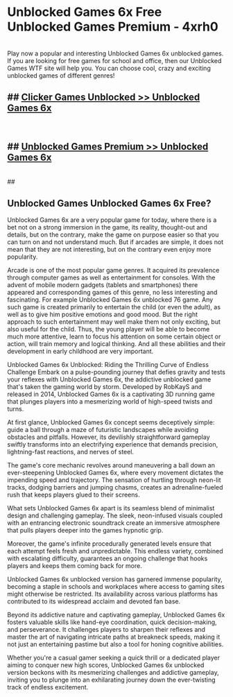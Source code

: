 # Unblocked Games 6x  Free Unblocked Games Premium - 4xrh0 <br>
<br>
Play now a popular and interesting Unblocked Games 6x unblocked games. If you are looking for free games for school and office, then our Unblocked Games WTF site will help you. You can choose cool, crazy and exciting unblocked games of different genres!


## ##  [Clicker Games Unblocked >> Unblocked Games 6x](http://freeplayer.one?title=Unblocked_Games_6x&ref=UG)
  <br>

##  ## [Unblocked Games Premium >> Unblocked Games 6x](http://freeplayer.one?title=Unblocked_Games_6x&ref=UG)
  <br>
  ##



## Unblocked Games Unblocked Games 6x Free?

Unblocked Games 6x are a very popular game for today, where there is a bet not on a strong immersion in the game, its reality, thought-out and details, but on the contrary, make the game on purpose easier so that you can turn on and not understand much. But if arcades are simple, it does not mean that they are not interesting, but on the contrary even enjoy more popularity.

Arcade is one of the most popular game genres. It acquired its prevalence through computer games as well as entertainment for consoles. With the advent of mobile modern gadgets (tablets and smartphones) there appeared and corresponding games of this genre, no less interesting and fascinating. For example Unblocked Games 6x unblocked 76 game. Any such game is created primarily to entertain the child (or even the adult), as well as to give him positive emotions and good mood. But the right approach to such entertainment may well make them not only exciting, but also useful for the child. Thus, the young player will be able to become much more attentive, learn to focus his attention on some certain object or action, will train memory and logical thinking. And all these abilities and their development in early childhood are very important.

Unblocked Games 6x Unblocked: Riding the Thrilling Curve of Endless Challenge
Embark on a pulse-pounding journey that defies gravity and tests your reflexes with Unblocked Games 6x, the addictive unblocked game that's taken the gaming world by storm. Developed by RobKayS and released in 2014, Unblocked Games 6x is a captivating 3D running game that plunges players into a mesmerizing world of high-speed twists and turns.

At first glance, Unblocked Games 6x concept seems deceptively simple: guide a ball through a maze of futuristic landscapes while avoiding obstacles and pitfalls. However, its devilishly straightforward gameplay swiftly transforms into an electrifying experience that demands precision, lightning-fast reactions, and nerves of steel.

The game's core mechanic revolves around maneuvering a ball down an ever-steepening Unblocked Games 6x, where every movement dictates the impending speed and trajectory. The sensation of hurtling through neon-lit tracks, dodging barriers and jumping chasms, creates an adrenaline-fueled rush that keeps players glued to their screens.

What sets Unblocked Games 6x apart is its seamless blend of minimalist design and challenging gameplay. The sleek, neon-infused visuals coupled with an entrancing electronic soundtrack create an immersive atmosphere that pulls players deeper into the games hypnotic grip.

Moreover, the game's infinite procedurally generated levels ensure that each attempt feels fresh and unpredictable. This endless variety, combined with escalating difficulty, guarantees an ongoing challenge that hooks players and keeps them coming back for more.

Unblocked Games 6x unblocked version has garnered immense popularity, becoming a staple in schools and workplaces where access to gaming sites might otherwise be restricted. Its availability across various platforms has contributed to its widespread acclaim and devoted fan base.

Beyond its addictive nature and captivating gameplay, Unblocked Games 6x fosters valuable skills like hand-eye coordination, quick decision-making, and perseverance. It challenges players to sharpen their reflexes and master the art of navigating intricate paths at breakneck speeds, making it not just an entertaining pastime but also a tool for honing cognitive abilities.

Whether you're a casual gamer seeking a quick thrill or a dedicated player aiming to conquer new high scores, Unblocked Games 6x unblocked version beckons with its mesmerizing challenges and addictive gameplay, inviting you to plunge into an exhilarating journey down the ever-twisting track of endless excitement.
